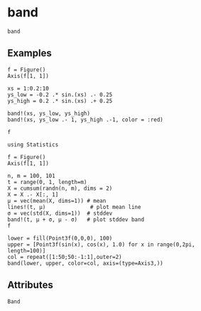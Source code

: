 # band

```@shortdocs
band
```

## Examples

```@figure
f = Figure()
Axis(f[1, 1])

xs = 1:0.2:10
ys_low = -0.2 .* sin.(xs) .- 0.25
ys_high = 0.2 .* sin.(xs) .+ 0.25

band!(xs, ys_low, ys_high)
band!(xs, ys_low .- 1, ys_high .-1, color = :red)

f
```

```@figure
using Statistics

f = Figure()
Axis(f[1, 1])

n, m = 100, 101
t = range(0, 1, length=m)
X = cumsum(randn(n, m), dims = 2)
X = X .- X[:, 1]
μ = vec(mean(X, dims=1)) # mean
lines!(t, μ)              # plot mean line
σ = vec(std(X, dims=1))  # stddev
band!(t, μ + σ, μ - σ)   # plot stddev band
f
```

```@figure backend=GLMakie
lower = fill(Point3f(0,0,0), 100)
upper = [Point3f(sin(x), cos(x), 1.0) for x in range(0,2pi, length=100)]
col = repeat([1:50;50:-1:1],outer=2)
band(lower, upper, color=col, axis=(type=Axis3,))
```

## Attributes

```@attrdocs
Band
```
